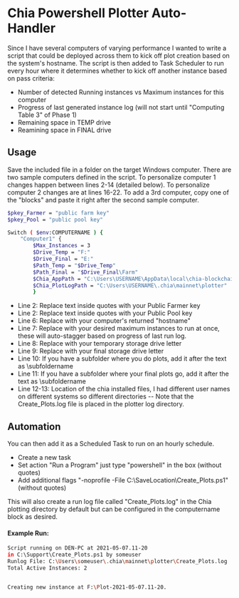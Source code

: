 # Chia Powershell Plotter Auto-Handler 
Since I have several computers of varying performance I wanted to write a script that could be deployed across them to kick off plot creation based on the system's hostname.  The script is then added to Task Scheduler to run every hour where it determines whether to kick off another instance based on pass criteria:
 - Number of detected Running instances vs Maximum instances for this computer
 - Progress of last generated instance log (will not start until "Computing Table 3" of Phase 1)
 - Remaining space in TEMP drive
 - Reamining space in FINAL drive

## Usage
Save the included file in a folder on the target Windows computer.  There are two sample computers defined in the script.  To personalize computer 1 changes happen between lines 2-14 (detailed below).  To personalize computer 2 changes are at lines 16-22.  To add a 3rd computer, copy one of the "blocks" and paste it right after the second sample computer.
```sh
$pkey_Farmer = "public farm key"
$pkey_Pool = "public pool key"

Switch ( $env:COMPUTERNAME ) {
    "Computer1" { 
        $Max_Instances = 3
        $Drive_Temp = "F:"
        $Drive_Final = "E:"
        $Path_Temp = "$Drive_Temp"
        $Path_Final = "$Drive_Final\Farm" 
        $Chia_AppPath = "C:\Users\USERNAME\AppData\local\chia-blockchain\app-1.1.3\resources\app.asar.unpacked\daemon"
        $Chia_PlotLogPath = "C:\Users\USERNAME\.chia\mainnet\plotter"
        }
```
- Line 2: Replace text inside quotes with your Public Farmer key 
- Line 2: Replace text inside quotes with your Public Pool key
- Line 6: Replace with your computer's returned "hostname"
- Line 7: Replace with your desired maximum instances to run at once, these will auto-stagger based on progress of last run log.
- Line 8: Replace with your temporary storage drive letter
- Line 9: Replace with your final storage drive letter
- Line 10: If you have a subfolder where you do plots, add it after the text as \subfoldername
- Line 11: If you have a subfolder where your final plots go, add it after the text as \subfoldername
- Line 12-13: Location of the chia installed files, I had different user names on different systems so different directories
-- Note that the Create_Plots.log file is placed in the plotter log directory.

## Automation
You can then add it as a Scheduled Task to run on an hourly schedule.
 - Create a new task
 - Set action "Run a Program" just type "powershell" in the box (without quotes)
 - Add additional flags "-noprofile -File C:\SaveLocation\Create_Plots.ps1" (without quotes)

This will also create a run log file called "Create_Plots.log" in the Chia plotting directory by default but can be configured in the computername block as desired.

#### Example Run:
```sh
Script running on DEN-PC at 2021-05-07.11-20
in C:\Support\Create_Plots.ps1 by someuser
Runlog File: C:\Users\someuser\.chia\mainnet\plotter\Create_Plots.log
Total Active Instances: 2


Creating new instance at F:\Plot-2021-05-07.11-20.
```
